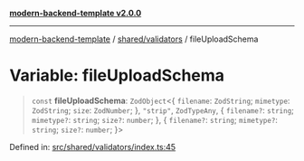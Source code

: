 [**modern-backend-template v2.0.0**](../../../README.md)

***

[modern-backend-template](../../../modules.md) / [shared/validators](../README.md) / fileUploadSchema

# Variable: fileUploadSchema

> `const` **fileUploadSchema**: `ZodObject`\<\{ `filename`: `ZodString`; `mimetype`: `ZodString`; `size`: `ZodNumber`; \}, `"strip"`, `ZodTypeAny`, \{ `filename?`: `string`; `mimetype?`: `string`; `size?`: `number`; \}, \{ `filename?`: `string`; `mimetype?`: `string`; `size?`: `number`; \}\>

Defined in: [src/shared/validators/index.ts:45](https://github.com/maemreyo/saas-4cus-nodejs/blob/1a77de11cd6eaefe66c31c7f5de281673fc25ce5/src/shared/validators/index.ts#L45)
